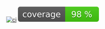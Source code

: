 [![ci](https://github.com/panakour/phpdom/actions/workflows/ci.yml/badge.svg)](https://github.com/panakour/phpdom/actions/workflows/ci.yml)
![Code Coverage Badge](https://raw.githubusercontent.com/panakour/phpdom/image-data/coverage.svg)
